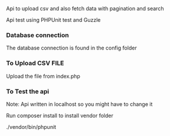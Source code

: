 Api to upload csv and also fetch data with pagination and search

Api test using PHPUnit test and Guzzle
### Database connection
The database connection is found in the config folder
### To Upload CSV FILE
Upload the file from index.php 

### To Test the api 
Note: Api written in localhost so you might have to change it

Run composer install to install vendor folder

./vendor/bin/phpunit